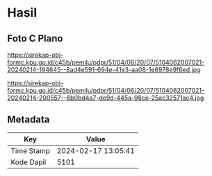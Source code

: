 # Hasil

## Foto C Plano

https://sirekap-obj-formc.kpu.go.id/c45b/pemilu/pdpr/51/04/06/20/07/5104062007021-20240214-194645--8ad4e591-694e-41e3-aa08-1e6978e9f6ed.jpg

https://sirekap-obj-formc.kpu.go.id/c45b/pemilu/pdpr/51/04/06/20/07/5104062007021-20240214-200557--8b0bd4a7-de9d-445a-98ce-25ac32571ac4.jpg


## Metadata

| Key        | Value               |
| ---------- | ------------------- |
| Time Stamp | 2024-02-17 13:05:41 |
| Kode Dapil | 5101                |



